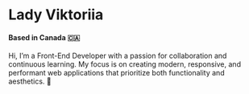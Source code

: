 <h1>Lady Viktoriia</h1>
<h4>Based in Canada 🇨🇦</h4>

<p>Hi, I’m a Front-End Developer with a passion for collaboration and continuous learning. My focus is on creating modern, responsive, and performant web applications that prioritize both functionality and aesthetics. 👋</p>
<!--

Hi, I’m Viktoriia, a Front-End Developer with a passion for collaboration and continuous learning. My focus is on creating modern, responsive, and performant web applications that prioritize both functionality and aesthetics. 👋


**vktrkpv/vktrkpv** is a ✨ _special_ ✨ repository because its `README.md` (this file) appears on your GitHub profile.

Here are some ideas to get you started:

- 🔭 I’m currently working on ...
- 🌱 I’m currently learning ...
- 👯 I’m looking to collaborate on ...
- 🤔 I’m looking for help with ...
- 💬 Ask me about ...
- 📫 How to reach me: ...
- 😄 Pronouns: ...
- ⚡ Fun fact: ...
-->
